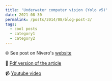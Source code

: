 ```yaml
---
title: 'Underwater computer vision (Yolo v5)'
date: 2021-08-30
permalink: /posts/2014/08/blog-post-3/
tags:
  - cool posts
  - category1
  - category2
---
```


🌐 See post on Nivero's [website](https://www.nivero.no/blogg/underwater-computer-vision)

📝 [Pdf version of the article](/files/www-nivero-no-blogg-underwater-computer-vision.pdf)

📹 [Youtube video](https://www.youtube.com/watch?v=wK9jZIQ8l9I)
